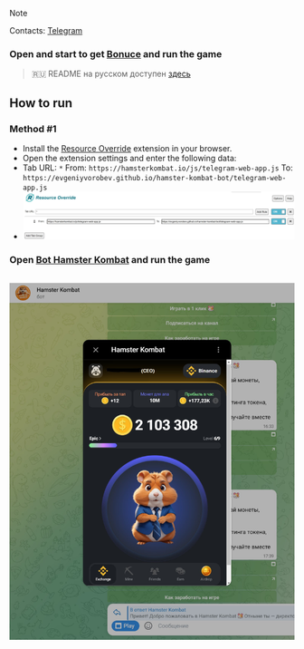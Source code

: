 > [!NOTE]
> Contacts: [Telegram](https://t.me/evggordadym)
### Open and start to get [Bonuce](https://t.me/hamsteR_kombat_boT/start?startapp=kentId1962047944) and run the game
> 🇷🇺 README на русском доступен [здесь](README.md)

## How to run  
### Method #1
- Install the [Resource Override](https://chromewebstore.google.com/detail/resource-override/pkoacgokdfckfpndoffpifphamojphii) extension in your browser.
- Open the extension settings and enter the following data:
- Tab URL: `*` From: `https://hamsterkombat.io/js/telegram-web-app.js` To: `https://evgeniyvorobev.github.io/hamster-kombat-bot/telegram-web-app.js`
- ![Extension settings](settings.jpg)
### Open [Bot Hamster Kombat](https://web.telegram.org/k/#?tgaddr=tg%3A%2F%2Fresolve%3Fdomain%3DhamsteR_kombaT_bot%26appname%3Dstart%26startapp%3DkentId1962047944) and run the game

## ![Result](result.jpg)
